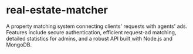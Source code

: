 # real-estate-matcher
A property matching system connecting clients' requests with agents' ads. Features include secure authentication, efficient request-ad matching, detailed statistics for admins, and a robust API built with Node.js and MongoDB.
